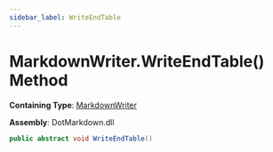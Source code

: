 ```yaml
---
sidebar_label: WriteEndTable
---
```


# MarkdownWriter\.WriteEndTable\(\) Method

**Containing Type**: [MarkdownWriter](../index.md)

**Assembly**: DotMarkdown\.dll

```csharp
public abstract void WriteEndTable()
```

